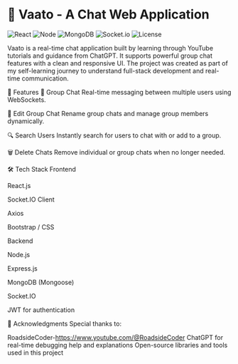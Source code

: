 # 💬 Vaato - A Chat Web Application

![React](https://img.shields.io/badge/Frontend-ReactJS-blue?logo=react)
![Node](https://img.shields.io/badge/Backend-Node.js-green?logo=node.js)
![MongoDB](https://img.shields.io/badge/Database-MongoDB-brightgreen?logo=mongodb)
![Socket.io](https://img.shields.io/badge/Real--Time-Socket.io-black?logo=socket.io)
![License](https://img.shields.io/badge/Built%20By-Learning%20Via%20YouTube%20&%20ChatGPT-red)

Vaato is a real-time chat application built by learning through YouTube tutorials and guidance from ChatGPT. It supports powerful group chat features with a clean and responsive UI. The project was created as part of my self-learning journey to understand full-stack development and real-time communication.

🚀 Features
👥 Group Chat
Real-time messaging between multiple users using WebSockets.

📝 Edit Group Chat
Rename group chats and manage group members dynamically.

🔍 Search Users
Instantly search for users to chat with or add to a group.

🗑️ Delete Chats
Remove individual or group chats when no longer needed.

🛠️ Tech Stack
Frontend

React.js

Socket.IO Client

Axios

Bootstrap / CSS

Backend

Node.js

Express.js

MongoDB (Mongoose)

Socket.IO

JWT for authentication

🙌 Acknowledgments
Special thanks to:

RoadsideCoder-https://www.youtube.com/@RoadsideCoder
ChatGPT for real-time debugging help and explanations
Open-source libraries and tools used in this project
